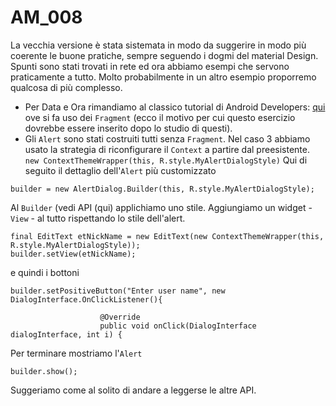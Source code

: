 # AM_008

La vecchia versione è stata sistemata in modo da suggerire in modo più coerente le buone pratiche, sempre seguendo i dogmi del material Design. Spunti sono stati trovati in rete ed ora abbiamo esempi che servono praticamente a tutto. Molto probabilmente in un altro esempio proporremo qualcosa di più complesso.

- Per Data e Ora rimandiamo al classico tutorial di Android Developers: [qui](https://developer.android.com/guide/topics/ui/controls/pickers.html) ove si fa uso dei `Fragment` (ecco il motivo per cui questo esercizio dovrebbe essere inserito dopo lo studio di questi).
- Gli `Alert` sono stati costruiti tutti senza `Fragment`. Nel caso 3 abbiamo usato la strategia di riconfigurare il `Context` a partire dal preesistente. 
`
new ContextThemeWrapper(this, R.style.MyAlertDialogStyle)
`
Qui di seguito il dettaglio dell'`Alert` più customizzato
```
builder = new AlertDialog.Builder(this, R.style.MyAlertDialogStyle);
```
Al `Builder` (vedi API (qui) applichiamo uno stile. Aggiungiamo un widget - `View` - al tutto rispettando lo stile dell'alert.
```
final EditText etNickName = new EditText(new ContextThemeWrapper(this, R.style.MyAlertDialogStyle));
builder.setView(etNickName);
```
e quindi i bottoni
```
builder.setPositiveButton("Enter user name", new DialogInterface.OnClickListener(){

                    @Override
                    public void onClick(DialogInterface dialogInterface, int i) {
```
Per terminare mostriamo l'`Alert`
```
builder.show();
```
Suggeriamo come al solito di andare a leggerse le altre API.



